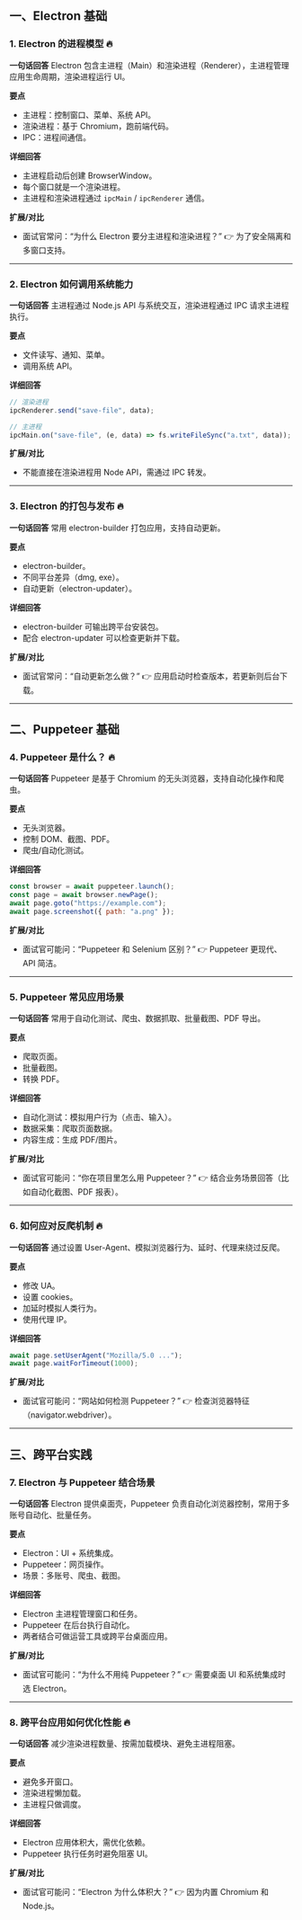 ## 一、Electron 基础

### 1. Electron 的进程模型 🔥

**一句话回答**
Electron 包含主进程（Main）和渲染进程（Renderer），主进程管理应用生命周期，渲染进程运行 UI。

**要点**

- 主进程：控制窗口、菜单、系统 API。
- 渲染进程：基于 Chromium，跑前端代码。
- IPC：进程间通信。

**详细回答**

- 主进程启动后创建 BrowserWindow。
- 每个窗口就是一个渲染进程。
- 主进程和渲染进程通过 `ipcMain` / `ipcRenderer` 通信。

**扩展/对比**

- 面试官常问：“为什么 Electron 要分主进程和渲染进程？” 👉 为了安全隔离和多窗口支持。

---

### 2. Electron 如何调用系统能力

**一句话回答**
主进程通过 Node.js API 与系统交互，渲染进程通过 IPC 请求主进程执行。

**要点**

- 文件读写、通知、菜单。
- 调用系统 API。

**详细回答**

```js
// 渲染进程
ipcRenderer.send("save-file", data);

// 主进程
ipcMain.on("save-file", (e, data) => fs.writeFileSync("a.txt", data));
```

**扩展/对比**

- 不能直接在渲染进程用 Node API，需通过 IPC 转发。

---

### 3. Electron 的打包与发布 🔥

**一句话回答**
常用 electron-builder 打包应用，支持自动更新。

**要点**

- electron-builder。
- 不同平台差异（dmg, exe）。
- 自动更新（electron-updater）。

**详细回答**

- electron-builder 可输出跨平台安装包。
- 配合 electron-updater 可以检查更新并下载。

**扩展/对比**

- 面试官常问：“自动更新怎么做？” 👉 应用启动时检查版本，若更新则后台下载。

---

## 二、Puppeteer 基础

### 4. Puppeteer 是什么？ 🔥

**一句话回答**
Puppeteer 是基于 Chromium 的无头浏览器，支持自动化操作和爬虫。

**要点**

- 无头浏览器。
- 控制 DOM、截图、PDF。
- 爬虫/自动化测试。

**详细回答**

```js
const browser = await puppeteer.launch();
const page = await browser.newPage();
await page.goto("https://example.com");
await page.screenshot({ path: "a.png" });
```

**扩展/对比**

- 面试官可能问：“Puppeteer 和 Selenium 区别？” 👉 Puppeteer 更现代、API 简洁。

---

### 5. Puppeteer 常见应用场景

**一句话回答**
常用于自动化测试、爬虫、数据抓取、批量截图、PDF 导出。

**要点**

- 爬取页面。
- 批量截图。
- 转换 PDF。

**详细回答**

- 自动化测试：模拟用户行为（点击、输入）。
- 数据采集：爬取页面数据。
- 内容生成：生成 PDF/图片。

**扩展/对比**

- 面试官可能问：“你在项目里怎么用 Puppeteer？” 👉 结合业务场景回答（比如自动化截图、PDF 报表）。

---

### 6. 如何应对反爬机制 🔥

**一句话回答**
通过设置 User-Agent、模拟浏览器行为、延时、代理来绕过反爬。

**要点**

- 修改 UA。
- 设置 cookies。
- 加延时模拟人类行为。
- 使用代理 IP。

**详细回答**

```js
await page.setUserAgent("Mozilla/5.0 ...");
await page.waitForTimeout(1000);
```

**扩展/对比**

- 面试官可能问：“网站如何检测 Puppeteer？” 👉 检查浏览器特征（navigator.webdriver）。

---

## 三、跨平台实践

### 7. Electron 与 Puppeteer 结合场景

**一句话回答**
Electron 提供桌面壳，Puppeteer 负责自动化浏览器控制，常用于多账号自动化、批量任务。

**要点**

- Electron：UI + 系统集成。
- Puppeteer：网页操作。
- 场景：多账号、爬虫、截图。

**详细回答**

- Electron 主进程管理窗口和任务。
- Puppeteer 在后台执行自动化。
- 两者结合可做运营工具或跨平台桌面应用。

**扩展/对比**

- 面试官可能问：“为什么不用纯 Puppeteer？” 👉 需要桌面 UI 和系统集成时选 Electron。

---

### 8. 跨平台应用如何优化性能 🔥

**一句话回答**
减少渲染进程数量、按需加载模块、避免主进程阻塞。

**要点**

- 避免多开窗口。
- 渲染进程懒加载。
- 主进程只做调度。

**详细回答**

- Electron 应用体积大，需优化依赖。
- Puppeteer 执行任务时避免阻塞 UI。

**扩展/对比**

- 面试官可能问：“Electron 为什么体积大？” 👉 因为内置 Chromium 和 Node.js。
